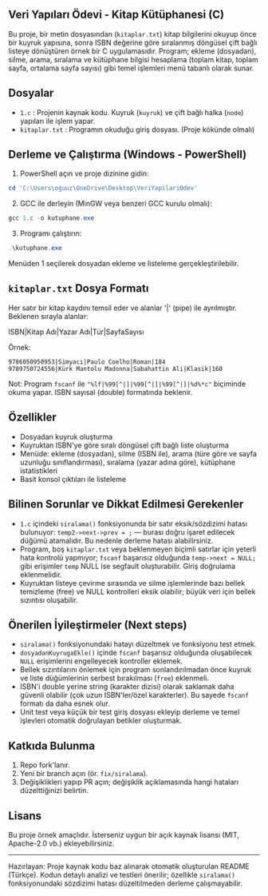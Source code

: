 ## Veri Yapıları Ödevi - Kitap Kütüphanesi (C)

Bu proje, bir metin dosyasından (`kitaplar.txt`) kitap bilgilerini okuyup önce bir kuyruk yapısına, sonra ISBN değerine göre sıralanmış döngüsel çift bağlı listeye dönüştüren örnek bir C uygulamasıdır. Program; ekleme (dosyadan), silme, arama, sıralama ve kütüphane bilgisi hesaplama (toplam kitap, toplam sayfa, ortalama sayfa sayısı) gibi temel işlemleri menü tabanlı olarak sunar.

## Dosyalar
- `1.c` : Projenin kaynak kodu. Kuyruk (`kuyruk`) ve çift bağlı halka (`node`) yapıları ile işlem yapar.
- `kitaplar.txt` : Programın okuduğu giriş dosyası. (Proje kökünde olmalı)

## Derleme ve Çalıştırma (Windows - PowerShell)
1. PowerShell açın ve proje dizinine gidin:

```powershell
cd 'C:\Users\oguuz\OneDrive\Desktop\VeriYapilariOdev'
```

2. GCC ile derleyin (MinGW veya benzeri GCC kurulu olmalı):

```powershell
gcc 1.c -o kutuphane.exe
```

3. Programı çalıştırın:

```powershell
.\kutuphane.exe
```

Menüden 1 seçilerek dosyadan ekleme ve listeleme gerçekleştirilebilir.

## `kitaplar.txt` Dosya Formatı
Her satır bir kitap kaydını temsil eder ve alanlar '|' (pipe) ile ayrılmıştır. Beklenen sırayla alanlar:

ISBN|Kitap Adı|Yazar Adı|Tür|SayfaSayısı

Örnek:

```
9786050950953|Simyacı|Paulo Coelho|Roman|184
9789750724556|Kürk Mantolu Madonna|Sabahattin Ali|Klasik|160
```

Not: Program `fscanf` ile `"%lf|%99[^|]|%99[^|]|%99[^|]|%d%*c"` biçiminde okuma yapar. ISBN sayısal (double) formatında beklenir.

## Özellikler
- Dosyadan kuyruk oluşturma
- Kuyruktan ISBN'ye göre sıralı döngüsel çift bağlı liste oluşturma
- Menüde: ekleme (dosyadan), silme (ISBN ile), arama (türe göre ve sayfa uzunluğu sınıflandırması), sıralama (yazar adına göre), kütüphane istatistikleri
- Basit konsol çıktıları ile listeleme

## Bilinen Sorunlar ve Dikkat Edilmesi Gerekenler
- `1.c` içindeki `siralama()` fonksiyonunda bir satır eksik/sözdizimi hatası bulunuyor: `temp2->next->prev = ;` — burası doğru işaret edilecek düğümü atamalıdır. Bu nedenle derleme hatası alabilirsiniz.
- Program, boş `kitaplar.txt` veya beklenmeyen biçimli satırlar için yeterli hata kontrolü yapmıyor; `fscanf` başarısız olduğunda `temp->next = NULL;` gibi erişimler `temp` NULL ise segfault oluşturabilir. Giriş doğrulama eklenmelidir.
- Kuyruktan listeye çevirme sırasında ve silme işlemlerinde bazı bellek temizleme (free) ve NULL kontrolleri eksik olabilir; büyük veri için bellek sızıntısı oluşabilir.

## Önerilen İyileştirmeler (Next steps)
- `siralama()` fonksiyonundaki hatayı düzeltmek ve fonksiyonu test etmek.
- `dosyadanKuyrugaEkle()` içinde `fscanf` başarısız olduğunda oluşabilecek `NULL` erişimlerini engelleyecek kontroller eklemek.
- Bellek sızıntılarını önlemek için program sonlandırılmadan önce kuyruk ve liste düğümlerinin serbest bırakılması (`free`) eklenmeli.
- ISBN'i double yerine string (karakter dizisi) olarak saklamak daha güvenli olabilir (çok uzun ISBN'ler/özel karakterler). Bu sayede `fscanf` formatı da daha esnek olur.
- Unit test veya küçük bir test giriş dosyası ekleyip derleme ve temel işlevleri otomatik doğrulayan betikler oluşturmak.

## Katkıda Bulunma
1. Repo fork'lanır.
2. Yeni bir branch açın (ör. `fix/siralama`).
3. Değişiklikleri yapıp PR açın; değişiklik açıklamasında hangi hataları düzelttiğinizi belirtin.

## Lisans
Bu proje örnek amaçlıdır. İsterseniz uygun bir açık kaynak lisansı (MIT, Apache-2.0 vb.) ekleyebilirsiniz.

---
Hazırlayan: Proje kaynak kodu baz alınarak otomatik oluşturulan README (Türkçe). Kodun detaylı analizi ve testleri önerilir; özellikle `siralama()` fonksiyonundaki sözdizimi hatası düzeltilmeden derleme çalışmayabilir.

